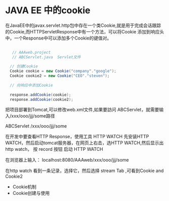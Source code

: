 # JAVA EE 中的cookie

   在JavaEE中的javax.servlet.http包中存在一个类Cookie,就是用于完成会话跟踪的Cookie,而HTTPServletResponse中有一个方法，可以将Cookie
   添加到响应头中，一个Response中可以添加多个Cookie的键值对。
 
 ```java  
    
    // AAAweb.project
    // ABCServlet.java  Servlet文件
    
   // 创建Cookie
   Cookie cookie = new Cookie("company"."google");
   Cookie cookie2 = new Cookie("CEO"."steven");
   
   // 向响应中添加Cookie
   
   response.addCookie(cookie);
   response.addCookie(cookie2);

 ```  
   把项目部署到Tomcat,可以修改web.xml文件,如果要訪问 ABCServlet，就需要输入/xxx/ooo/jjj/some路径
   
   <servlet-mapping>
      <servlet-name>ABCServlet</servlet-name>
      <url-pattern>/xxx/ooo/jjj/some</url-pattern>
   </servlet-mapping>
   
   在开发中要查看HTTP Response，使用工具 HTTP WATCH
   先安装HTTP WATCH，然后启动tomcat服务器，在网页上右击，选HTTP WATCH,然后显示出http watch， 按 record 按钮 启动 HTTP WATCH
   
   在浏览器上输入：   localhost:8080/AAAweb/xxx/ooo/jjj/some
   
  在http watch 看到一条记录，选择它，然后选择 stream Tab ,可看到Cookie and Cookie2
   
   
 
   







* Cookie机制
* Cookie创建与使用
